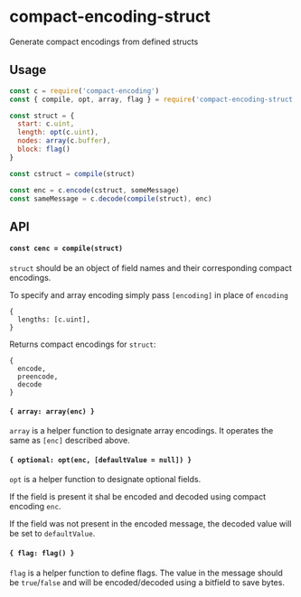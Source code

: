# compact-encoding-struct

Generate compact encodings from defined structs

## Usage
```js
const c = require('compact-encoding')
const { compile, opt, array, flag } = require('compact-encoding-struct')

const struct = {
  start: c.uint,
  length: opt(c.uint),
  nodes: array(c.buffer),
  block: flag()
}

const cstruct = compile(struct)

const enc = c.encode(cstruct, someMessage)
const sameMessage = c.decode(compile(struct), enc)
```

## API

#### `const cenc = compile(struct)`

`struct` should be an object of field names and their corresponding compact encodings.

To specify and array encoding simply pass `[encoding]` in place of `encoding`
```
{
  lengths: [c.uint],
}
```

Returns compact encodings for `struct`:
```
{
  encode,
  preencode,
  decode
}
```

#### `{ array: array(enc) }`

`array` is a helper function to designate array encodings. It operates the same as `[enc]` described above.

#### `{ optional: opt(enc, [defaultValue = null]) }`

`opt` is a helper function to designate optional fields. 

If the field is present it shal be encoded and decoded using compact encoding `enc`.

If the field was not present in the encoded message, the decoded value will be set to `defaultValue`.

#### `{ flag: flag() }`

`flag` is a helper function to define flags. The value in the message should be `true`/`false` and will be encoded/decoded using a bitfield to save bytes.
